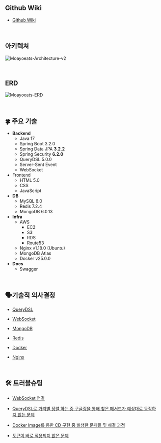 ## Github Wiki


- [Github Wiki](https://github.com/moayoeats/moayoeats/wiki)
<br>

## 아키텍쳐


![Moayoeats-Architecture-v2](https://github.com/moayoeats/moayoeats/assets/144315027/4dcfa283-2d2d-4e5b-a00c-f5a52bf2e2de)


<br>

## ERD


![Moayoeats-ERD](https://github.com/moayoeats/moayoeats/assets/144315027/3483b766-3da4-4726-b9a4-04c50a4dfc3f)

<br>

## 🍀 주요 기술


- **Backend**
    - Java 17
    - Spring Boot 3.2.0
    - Spring Data JPA **3.2.2**
    - Spring Security **6.2.0**
    - QueryDSL 5.0.0
    - Server-Sent Event
    - WebSocket
- Frontend
    - HTML 5.0
    - CSS
    - JavaScript
- **DB**
    - MySQL 8.0
    - Redis 7.2.4
    - MongoDB 6.0.13
- **Infra**
    - AWS
        - EC2
        - S3
        - RDS
        - Route53
    - Nginx v1.18.0 (Ubuntu)
    - MongoDB Atlas
    - Docker v25.0.0
- **Docs**
    - Swagger
  
<br>

## 🗣️기술적 의사결정

 
- [QueryDSL](https://github.com/moayoeats/moayoeats/wiki/%EA%B8%B0%EC%88%A0%EC%A0%81-%EC%9D%98%EC%82%AC%EA%B2%B0%EC%A0%95-%7C-QueryDSL)
    
- [WebSocket](https://github.com/moayoeats/moayoeats/wiki/%EA%B8%B0%EC%88%A0%EC%A0%81-%EC%9D%98%EC%82%AC%EA%B2%B0%EC%A0%95-%7C-WebSocket-&-Stomp)
    
- [MongoDB](https://github.com/moayoeats/moayoeats/wiki/%EA%B8%B0%EC%88%A0%EC%A0%81-%EC%9D%98%EC%82%AC%EA%B2%B0%EC%A0%95-%7C-MongoDB)
    
- [Redis](https://github.com/moayoeats/moayoeats/wiki/%EA%B8%B0%EC%88%A0%EC%A0%81-%EC%9D%98%EC%82%AC%EA%B2%B0%EC%A0%95-%7C-Redis)
    
- [Docker](https://github.com/moayoeats/moayoeats/wiki/%EA%B8%B0%EC%88%A0%EC%A0%81-%EC%9D%98%EC%82%AC%EA%B2%B0%EC%A0%95-%7C-Docker)
    
- [Nginx](https://github.com/moayoeats/moayoeats/wiki/%EA%B8%B0%EC%88%A0%EC%A0%81-%EC%9D%98%EC%82%AC%EA%B2%B0%EC%A0%95-%7C-Nginx)

    
<br>

## 🛠 트러블슈팅


- [WebSocket 연결](https://github.com/moayoeats/moayoeats/wiki/%ED%8A%B8%EB%9F%AC%EB%B8%94%EC%8A%88%ED%8C%85-%7C--WebSocket-%EC%97%B0%EA%B2%B0)
    
- [QueryDSL로 거리별 정렬 하는 중 구글링을 통해 찾은 메서드가 예상대로 동작하지 않는 문제](https://github.com/moayoeats/moayoeats/wiki/%ED%8A%B8%EB%9F%AC%EB%B8%94%EC%8A%88%ED%8C%85-%7C-QueryDsl%EB%A1%9C-%EA%B1%B0%EB%A6%AC%EB%B3%84-%EC%A0%95%EB%A0%AC-%ED%95%98%EB%8A%94%EC%A4%91%EC%97%90-%EA%B5%AC%EA%B8%80%EB%A7%81%ED%95%B4%EC%84%9C-%EC%B0%BE%EC%9D%80-%EB%A9%94%EC%84%9C%EB%93%9C%EA%B0%80-%EC%98%88%EC%83%81%EB%8C%80%EB%A1%9C-%EB%8F%99%EC%9E%91%ED%95%98%EC%A7%80-%EC%95%8A%EB%8A%94-%EB%AC%B8%EC%A0%9C)
    
- [Docker Image를 통한 CD 구현 중 발생한 문제들 및 해결 과정](https://github.com/moayoeats/moayoeats/wiki/%ED%8A%B8%EB%9F%AC%EB%B8%94%EC%8A%88%ED%8C%85-%7C-Docker-Image%EB%A5%BC-%ED%86%B5%ED%95%9C-CD-%EA%B5%AC%ED%98%84-%EC%A4%91-%EB%B0%9C%EC%83%9D%ED%95%9C-%EB%AC%B8%EC%A0%9C%EB%93%A4-%EB%B0%8F-%ED%95%B4%EA%B2%B0-%EA%B3%BC%EC%A0%95)
    
- [토큰이 바로 적용되지 않은 문제](https://github.com/moayoeats/moayoeats/wiki/%ED%8A%B8%EB%9F%AC%EB%B8%94%EC%8A%88%ED%8C%85-%7C-%ED%86%A0%ED%81%B0%EC%9D%B4-%EB%B0%94%EB%A1%9C-%EC%A0%81%EC%9A%A9%EB%90%98%EC%A7%80-%EC%95%8A%EB%8A%94-%EB%AC%B8%EC%A0%9C)
